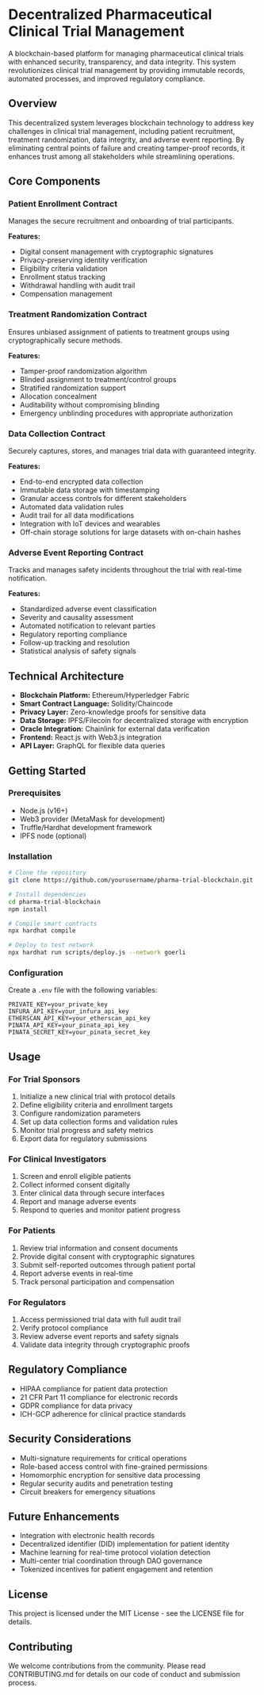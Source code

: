 # Decentralized Pharmaceutical Clinical Trial Management

A blockchain-based platform for managing pharmaceutical clinical trials with enhanced security, transparency, and data integrity. This system revolutionizes clinical trial management by providing immutable records, automated processes, and improved regulatory compliance.

## Overview

This decentralized system leverages blockchain technology to address key challenges in clinical trial management, including patient recruitment, treatment randomization, data integrity, and adverse event reporting. By eliminating central points of failure and creating tamper-proof records, it enhances trust among all stakeholders while streamlining operations.

## Core Components

### Patient Enrollment Contract

Manages the secure recruitment and onboarding of trial participants.

**Features:**
- Digital consent management with cryptographic signatures
- Privacy-preserving identity verification
- Eligibility criteria validation
- Enrollment status tracking
- Withdrawal handling with audit trail
- Compensation management

### Treatment Randomization Contract

Ensures unbiased assignment of patients to treatment groups using cryptographically secure methods.

**Features:**
- Tamper-proof randomization algorithm
- Blinded assignment to treatment/control groups
- Stratified randomization support
- Allocation concealment
- Auditability without compromising blinding
- Emergency unblinding procedures with appropriate authorization

### Data Collection Contract

Securely captures, stores, and manages trial data with guaranteed integrity.

**Features:**
- End-to-end encrypted data collection
- Immutable data storage with timestamping
- Granular access controls for different stakeholders
- Automated data validation rules
- Audit trail for all data modifications
- Integration with IoT devices and wearables
- Off-chain storage solutions for large datasets with on-chain hashes

### Adverse Event Reporting Contract

Tracks and manages safety incidents throughout the trial with real-time notification.

**Features:**
- Standardized adverse event classification
- Severity and causality assessment
- Automated notification to relevant parties
- Regulatory reporting compliance
- Follow-up tracking and resolution
- Statistical analysis of safety signals

## Technical Architecture

- **Blockchain Platform:** Ethereum/Hyperledger Fabric
- **Smart Contract Language:** Solidity/Chaincode
- **Privacy Layer:** Zero-knowledge proofs for sensitive data
- **Data Storage:** IPFS/Filecoin for decentralized storage with encryption
- **Oracle Integration:** Chainlink for external data verification
- **Frontend:** React.js with Web3.js integration
- **API Layer:** GraphQL for flexible data queries

## Getting Started

### Prerequisites
- Node.js (v16+)
- Web3 provider (MetaMask for development)
- Truffle/Hardhat development framework
- IPFS node (optional)

### Installation

```bash
# Clone the repository
git clone https://github.com/yourusername/pharma-trial-blockchain.git

# Install dependencies
cd pharma-trial-blockchain
npm install

# Compile smart contracts
npx hardhat compile

# Deploy to test network
npx hardhat run scripts/deploy.js --network goerli
```

### Configuration

Create a `.env` file with the following variables:
```
PRIVATE_KEY=your_private_key
INFURA_API_KEY=your_infura_api_key
ETHERSCAN_API_KEY=your_etherscan_api_key
PINATA_API_KEY=your_pinata_api_key
PINATA_SECRET_KEY=your_pinata_secret_key
```

## Usage

### For Trial Sponsors

1. Initialize a new clinical trial with protocol details
2. Define eligibility criteria and enrollment targets
3. Configure randomization parameters
4. Set up data collection forms and validation rules
5. Monitor trial progress and safety metrics
6. Export data for regulatory submissions

### For Clinical Investigators

1. Screen and enroll eligible patients
2. Collect informed consent digitally
3. Enter clinical data through secure interfaces
4. Report and manage adverse events
5. Respond to queries and monitor patient progress

### For Patients

1. Review trial information and consent documents
2. Provide digital consent with cryptographic signatures
3. Submit self-reported outcomes through patient portal
4. Report adverse events in real-time
5. Track personal participation and compensation

### For Regulators

1. Access permissioned trial data with full audit trail
2. Verify protocol compliance
3. Review adverse event reports and safety signals
4. Validate data integrity through cryptographic proofs

## Regulatory Compliance

- HIPAA compliance for patient data protection
- 21 CFR Part 11 compliance for electronic records
- GDPR compliance for data privacy
- ICH-GCP adherence for clinical practice standards

## Security Considerations

- Multi-signature requirements for critical operations
- Role-based access control with fine-grained permissions
- Homomorphic encryption for sensitive data processing
- Regular security audits and penetration testing
- Circuit breakers for emergency situations

## Future Enhancements

- Integration with electronic health records
- Decentralized identifier (DID) implementation for patient identity
- Machine learning for real-time protocol violation detection
- Multi-center trial coordination through DAO governance
- Tokenized incentives for patient engagement and retention

## License

This project is licensed under the MIT License - see the LICENSE file for details.

## Contributing

We welcome contributions from the community. Please read CONTRIBUTING.md for details on our code of conduct and submission process.
